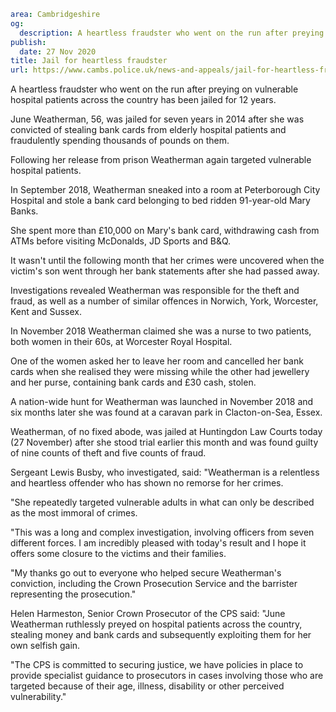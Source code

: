 ```yaml
area: Cambridgeshire
og:
  description: A heartless fraudster who went on the run after preying on vulnerable hospital patients across the country has been jailed for 12 years.
publish:
  date: 27 Nov 2020
title: Jail for heartless fraudster
url: https://www.cambs.police.uk/news-and-appeals/jail-for-heartless-fraudster
```

A heartless fraudster who went on the run after preying on vulnerable hospital patients across the country has been jailed for 12 years.

June Weatherman, 56, was jailed for seven years in 2014 after she was convicted of stealing bank cards from elderly hospital patients and fraudulently spending thousands of pounds on them.

Following her release from prison Weatherman again targeted vulnerable hospital patients.

In September 2018, Weatherman sneaked into a room at Peterborough City Hospital and stole a bank card belonging to bed ridden 91-year-old Mary Banks.

She spent more than £10,000 on Mary's bank card, withdrawing cash from ATMs before visiting McDonalds, JD Sports and B&Q.

It wasn't until the following month that her crimes were uncovered when the victim's son went through her bank statements after she had passed away.

Investigations revealed Weatherman was responsible for the theft and fraud, as well as a number of similar offences in Norwich, York, Worcester, Kent and Sussex.

In November 2018 Weatherman claimed she was a nurse to two patients, both women in their 60s, at Worcester Royal Hospital.

One of the women asked her to leave her room and cancelled her bank cards when she realised they were missing while the other had jewellery and her purse, containing bank cards and £30 cash, stolen.

A nation-wide hunt for Weatherman was launched in November 2018 and six months later she was found at a caravan park in Clacton-on-Sea, Essex.

Weatherman, of no fixed abode, was jailed at Huntingdon Law Courts today (27 November) after she stood trial earlier this month and was found guilty of nine counts of theft and five counts of fraud.

Sergeant Lewis Busby, who investigated, said: "Weatherman is a relentless and heartless offender who has shown no remorse for her crimes.

"She repeatedly targeted vulnerable adults in what can only be described as the most immoral of crimes.

"This was a long and complex investigation, involving officers from seven different forces. I am incredibly pleased with today's result and I hope it offers some closure to the victims and their families.

"My thanks go out to everyone who helped secure Weatherman's conviction, including the Crown Prosecution Service and the barrister representing the prosecution."

Helen Harmeston, Senior Crown Prosecutor of the CPS said: "June Weatherman ruthlessly preyed on hospital patients across the country, stealing money and bank cards and subsequently exploiting them for her own selfish gain.

"The CPS is committed to securing justice, we have policies in place to provide specialist guidance to prosecutors in cases involving those who are targeted because of their age, illness, disability or other perceived vulnerability."
